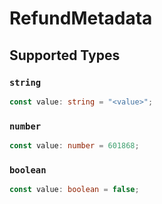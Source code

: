 # RefundMetadata


## Supported Types

### `string`

```typescript
const value: string = "<value>";
```

### `number`

```typescript
const value: number = 601868;
```

### `boolean`

```typescript
const value: boolean = false;
```

